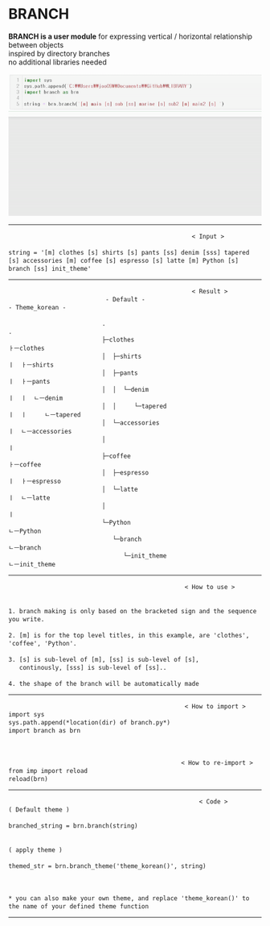 # BRANCH
**BRANCH is a user module** for expressing vertical / horizontal relationship between objects  
inspired by directory branches  
no additional libraries needed
  
  

![](example_gif.gif)

  
  

******                                     

                                                       < Input >  
                                                       
    string = '[m] clothes [s] shirts [s] pants [ss] denim [sss] tapered [s] accessories [m] coffee [s] espresso [s] latte [m] Python [s] branch [ss] init_theme'   
              
***

                                                       < Result >  
                               - Default -                                    - Theme_korean -
                                                                              
                              .                                              .                
                              ├─clothes                                      ㅏㅡclothes 
                              │  ├─shirts                                    ㅣ  ㅏㅡshirts  
                              │  ├─pants                                     ㅣ  ㅏㅡpants   
                              │  │  └─denim                                  ㅣ  ㅣ  ㄴㅡdenim  
                              │  │     └─tapered                             ㅣ  ㅣ     ㄴㅡtapered   
                              │  └─accessories                               ㅣ  ㄴㅡaccessories   
                              │                                              ㅣ                     
                              ├─coffee                                       ㅏㅡcoffee     
                              │  ├─espresso                                  ㅣ  ㅏㅡespresso    
                              │  └─latte                                     ㅣ  ㄴㅡlatte  
                              │                                              ㅣ          
                              └─Python                                      ㄴㅡPython      
                                 └─branch                                      ㄴㅡbranch       
                                    └─init_theme                                  ㄴㅡinit_theme 

***                                       
        
                                                     < How to use >  
                                                     
                                                     
    1. branch making is only based on the bracketed sign and the sequence you write.
    
    2. [m] is for the top level titles, in this example, are 'clothes', 'coffee', 'Python'.
    
    3. [s] is sub-level of [m], [ss] is sub-level of [s], 
       continously, [sss] is sub-level of [ss]..
       
    4. the shape of the branch will be automatically made
   
    
***   

                                                     < How to import >  
    import sys
    sys.path.append(*location(dir) of branch.py*)
    import branch as brn


        
                                                    < How to re-import >  
    from imp import reload 
    reload(brn) 

***

                                                         < Code >  
    ( Default theme )                
    
    branched_string = brn.branch(string)
    
    
    ( apply theme )      
    
    themed_str = brn.branch_theme('theme_korean()', string)
    
    
    
    * you can also make your own theme, and replace 'theme_korean()' to the name of your defined theme function
    
***

